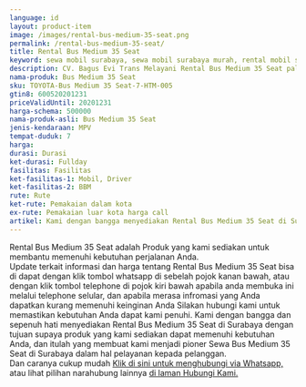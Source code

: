 ```yaml
---
language: id
layout: product-item
image: /images/rental-bus-medium-35-seat.png
permalink: /rental-bus-medium-35-seat/
title: Rental Bus Medium 35 Seat
keyword: sewa mobil surabaya, sewa mobil surabaya murah, rental mobil surabaya, rental mobil surabaya murah, bagusevitrans, CV. Bagus Evi Trans, bagusevitrans.com, sewa mobil di surabaya, rental mobil di surabaya
description: CV. Bagus Evi Trans Melayani Rental Bus Medium 35 Seat paling Murah dan terpercaya di Jawa timur Hubungi kami Call/WA di 081357754513
nama-produk: Bus Medium 35 Seat
sku: TOYOTA-Bus Medium 35 Seat-7-HTM-005
gtin8: 600520201231
priceValidUntil: 20201231 
harga-schema: 500000
nama-produk-asli: Bus Medium 35 Seat
jenis-kendaraan: MPV
tempat-duduk: 7
harga: 
durasi: Durasi
ket-durasi: Fullday
fasilitas: Fasilitas
ket-fasilitas-1: Mobil, Driver
ket-fasilitas-2: BBM
rute: Rute
ket-rute: Pemakaian dalam kota
ex-rute: Pemakaian luar kota harga call
artikel: Kami dengan bangga menyediakan Rental Bus Medium 35 Seat di Surabaya dengan tujuan supaya produk yang kami sediakan dapat memenuhi kebutuhan Anda, dan kami adalah pioner Sewa Bus Medium 35 Seat di Surabaya yang menggunakan teknologi online serta dalam hal pelayanan kepada pelanggan.
---
```

Rental Bus Medium 35 Seat adalah Produk yang kami sediakan untuk membantu memenuhi kebutuhan perjalanan Anda.<br>Update terkait informasi dan harga tentang Rental Bus Medium 35 Seat bisa di dapat dengan klik tombol whatsapp di sebelah pojok kanan bawah, atau dengan klik tombol telephone di pojok kiri bawah apabila anda membuka ini melalui telephone selular, dan apabila merasa infromasi yang Anda dapatkan kurang memenuhi keinginan Anda Silakan hubungi kami untuk memastikan kebutuhan Anda dapat kami penuhi. Kami dengan bangga dan sepenuh hati menyediakan Rental Bus Medium 35 Seat di Surabaya dengan tujuan supaya produk yang kami sediakan dapat memenuhi kebutuhan Anda, dan itulah yang membuat kami menjadi pioner Sewa Bus Medium 35 Seat di Surabaya dalam hal pelayanan kepada pelanggan.<br>
Dan caranya cukup mudah <a href="https://web.whatsapp.com/send?phone=6281357754513&text=Hallo,%20CS%20bagusevitrans.com">Klik di sini untuk menghubungi via Whatsapp,</a> atau lihat pilihan narahubung lainnya <a href="/kontak-kami/">di laman Hubungi Kami.</a>